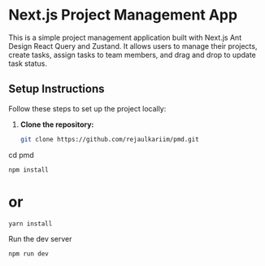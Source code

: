 # Next.js Project Management App

This is a simple project management application built with Next.js Ant Design React Query and Zustand. It allows users to manage their projects, create tasks, assign tasks to team members, and drag and drop to update task status.

## Setup Instructions

Follow these steps to set up the project locally:

1. **Clone the repository:**
   ```bash
   git clone https://github.com/rejaulkariim/pmd.git
   ```

cd pmd

```npm install```

# or

```yarn install```

Run the dev server

```npm run dev```
